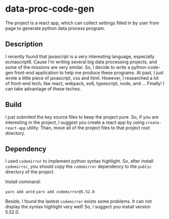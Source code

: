 # data-proc-code-gen

The project is a react app, which can collect settings filled in by user from page to generate python data process program.

## Description

I recently found that javascript is a very interesting language, especially ecmascript6. Cause I'm writing several big data processing projects, and some of the missions are very similar. So, I decide to write a python-code-gen front-end application to help me produce these programs. At past, I just wrote a little piece of javascript, css and html. However, I researched a lot of front-end tech, like react, webpack, es6, typescript, node, and ... Finally! I can take advantage of these teches.

## Build

I just submited the key source files to keep the project pure. So, if you are interesting in the project, I suggest you create a react app by using `create-react-app` utility. Than, move all of the project files to that project root directory.

## Dependency

I used `codemirror` to implement python syntax highlight. So, after install `codemirror`, you should copy the `codemirror` dependency to the `public` directory of the project.

Install command:

`yarn add antd`
`yarn add codemirror@5.52.0`

Beside, I found the lastest `codemirror` exists some problems. It can not display the syntax highlight very well! So, I suggect you install version 5.52.0.